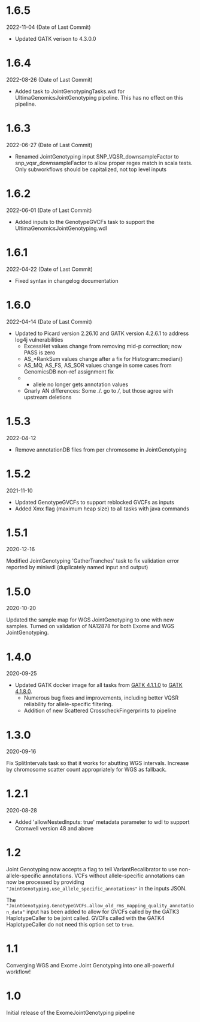 # 1.6.5
2022-11-04 (Date of Last Commit)

* Updated GATK verison to 4.3.0.0

# 1.6.4
2022-08-26 (Date of Last Commit)

* Added task to JointGenotypingTasks.wdl for UltimaGenomicsJointGenotyping pipeline. This has no effect on this pipeline.

# 1.6.3
2022-06-27 (Date of Last Commit)

* Renamed JointGenotyping input SNP_VQSR_downsampleFactor to snp_vqsr_downsampleFactor to allow proper regex match in scala tests. Only subworkflows should be capitalized, not top level inputs
# 1.6.2
2022-06-01 (Date of Last Commit)

* Added inputs to the GenotypeGVCFs task to support the UltimaGenomicsJointGenotyping.wdl

# 1.6.1
2022-04-22 (Date of Last Commit)

* Fixed syntax in changelog documentation 

# 1.6.0
2022-04-14 (Date of Last Commit)

* Updated to Picard version 2.26.10 and GATK version 4.2.6.1 to address log4j vulnerabilities
    * ExcessHet values change from removing mid-p correction; now PASS is zero 
    * AS_*RankSum values change after a fix for Histogram::median() 
    * AS_MQ, AS_FS, AS_SOR values change in some cases from GenomicsDB non-ref assignment fix
    * * allele no longer gets annotation values
    * Gnarly AN differences: Some ./. go to */*, but those agree with upstream deletions

# 1.5.3
2022-04-12

* Remove annotationDB files from per chromosome in JointGenotyping

# 1.5.2
2021-11-10

* Updated GenotypeGVCFs to support reblocked GVCFs as inputs
* Added Xmx flag (maximum heap size) to all tasks with java commands

# 1.5.1
2020-12-16

Modified JointGenotyping 'GatherTranches' task to fix validation error reported by miniwdl (duplicately named input and output)

# 1.5.0
2020-10-20

Updated the sample map for WGS JointGenotyping to one with new samples. Turned on validation of NA12878 for both Exome and WGS JointGenotyping.

# 1.4.0
2020-09-25

* Updated GATK docker image for all tasks from [GATK 4.1.1.0](https://github.com/broadinstitute/gatk/releases/tag/4.1.1.0) to [GATK 4.1.8.0](https://github.com/broadinstitute/gatk/releases/tag/4.1.8.0).
    * Numerous bug fixes and improvements, including better VQSR reliability for allele-specific filtering.
    * Addition of new Scattered CrosscheckFingerprints to pipeline

# 1.3.0
2020-09-16

Fix SplitIntervals task so that it works for abutting WGS intervals. Increase by chromosome scatter count appropriately for WGS as fallback.

# 1.2.1
2020-08-28

* Added 'allowNestedInputs: true' metadata parameter to wdl to support Cromwell version 48 and above

# 1.2
Joint Genotyping now accepts a flag to tell VariantRecalibrator to use non-allele-specific annotations. VCFs without allele-specific annotations can now be processed by providing `"JointGenotyping.use_allele_specific_annotations"` in the inputs JSON.

The `"JointGenotyping.GenotypeGVCFs.allow_old_rms_mapping_quality_annotation_data"` input has been added to allow for GVCFs called by the GATK3 HaplotypeCaller to be joint called. GVCFs called with the GATK4 HaplotypeCaller do not need this option set to `true`.

# 1.1
Converging WGS and Exome Joint Genotyping into one all-powerful workflow!

# 1.0
Initial release of the ExomeJointGenotyping pipeline